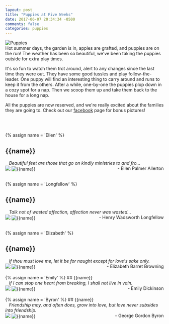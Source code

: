 ```yaml
---
layout: post
title: "Puppies at Five Weeks"
date: 2017-06-07 20:34:34 -0500
comments: false
categories: puppies
---
```



<div class="post-title-img">
   <img src="/images/puppies-1-circle.png" title="Puppies" alt="Puppies"/>
</div>
Hot summer days, the garden is in, apples are grafted, and puppies are on the run! The weather has been so beautiful, we've been taking the puppies outside for extra play times. 

It's so fun to watch them trot around, alert to any changes since the last time they were out. They have some good tussles and play follow-the-leader. One puppy will find an interesting thing to carry around and runs to keep it from the others. After a while, one-by-one the puppies plop down in a cozy spot for a nap. Then we scoop them up and take them back to the house for a long nap.

All the puppies are now reserved, and we're really excited about the families they are going to. Check out our 
[facebook](https://www.facebook.com/Halcyon-Lane-Farm-144222662414616 "Halcyon Lane Farm Facebook") 
page for bonus pictures! 




<br/>
<br/>

{% assign name = 'Ellen' %}
## {{name}} 
<div>
<span style="font-style: italic">&nbsp;&nbsp; Beautiful feet are those that go on kindly ministries to and fro...</span>
<br/>
<span style="text-align: right; float: right">- Ellen Palmer Allerton</span>
</div>
<div class="ribbon-container">
   <img src="/images/reserved-ribbon.png" class="ribbon-img"/>
   <img src="/images/2017/pups-week-five/{{name}}.jpg" title="{{name}}" alt="{{name}}">
</div>
<br/>



{% assign name = 'Longfellow' %}
## {{name}} 
<div>
<span style="font-style: italic">&nbsp;&nbsp; Talk not of wasted affection, affection never was wasted...</span>
<br/>
<span style="text-align: right; float: right">- Henry Wadsworth Longfellow</span>
</div>
<div class="ribbon-container">
   <img src="/images/reserved-ribbon.png" class="ribbon-img"/>
   <img src="/images/2017/pups-week-five/{{name}}.jpg" title="{{name}}" alt="{{name}}">
</div>
<br/>

{% assign name = 'Elizabeth' %}
## {{name}} 
<div>
<span style="font-style: italic">&nbsp;&nbsp; If thou must love me, let it be for naught except for love's sake only.</span>
<br/>
<span style="text-align: right; float: right">- Elizabeth Barret Browning</span>
</div>
<div class="ribbon-container">
   <img src="/images/reserved-ribbon.png" class="ribbon-img"/>	
   <img src="/images/2017/pups-week-five/{{name}}.jpg" title="{{name}}" alt="{{name}}">
</div>

<br/>
{% assign name = 'Emily' %}
## {{name}} 
<div>
<span style="font-style: italic">&nbsp;&nbsp; If I can stop one heart from breaking, I shall not live in vain.</span>
<br/>
<span style="text-align: right; float: right">- Emily Dickinson</span>
</div>
<div class="ribbon-container">
   <img src="/images/reserved-ribbon.png" class="ribbon-img"/>	
   <img src="/images/2017/pups-week-five/{{name}}.jpg" title="{{name}}" alt="{{name}}">
</div>


<br/>
{% assign name = 'Byron' %}
## {{name}} 
<div>
<span style="font-style: italic">&nbsp;&nbsp; Friendship may, and often does, grow into love, but love never subsides into friendship.</span>
<br/>
<span style="text-align: right; float: right">- George Gordon Byron</span>
</div>
<div class="ribbon-container">
   <img src="/images/reserved-ribbon.png" class="ribbon-img"/>	
   <img src="/images/2017/pups-week-five/{{name}}.jpg" title="{{name}}" alt="{{name}}">
</div>














